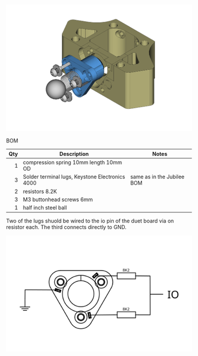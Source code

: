 ![Plunger](plunger.png?raw=true "Plunger")

BOM

| Qty |                    Description                  |            Notes           |
|----:|-------------------------------------------------|----------------------------|
|   1 | compression spring 10mm length 10mm OD          |                            |
|   3 | Solder terminal lugs, Keystone Electronics 4000 | same as in the Jubilee BOM |
|   2 | resistors 8.2K                                  |                            |
|   3 | M3 buttonhead screws 6mm                        |                            |
|   1 | half inch steel ball                            |                            |


Two of the lugs shuold be wired to the io pin of the duet board via on resistor 
each. The third connects directly to GND.

![Wiring](./wiring.svg)
